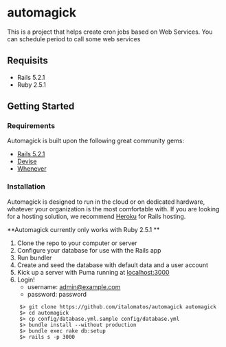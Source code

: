 # automagick
This is a project that helps create cron jobs based on Web Services. You can schedule period to call some web services

Requisits
---
* Rails 5.2.1
* Ruby 2.5.1

## Getting Started

### Requirements
Automagick is built upon the following great community gems:

* [Rails 5.2.1](https://github.com/rails/rails)
* [Devise](https://github.com/plataformatec/devise)
* [Whenever](https://github.com/javan/whenever)


### Installation
Automagick is designed to run in the cloud or on dedicated hardware, whatever your organization is the most comfortable with. If you are looking for a hosting solution, we recommend [Heroku](http://www.heroku.com) for Rails hosting.

**Automagick currently only works with Ruby 2.5.1 **

1. Clone the repo to your computer or server
2. Configure your database for use with the Rails app
3. Run bundler
4. Create and seed the database with default data and a user account
5. Kick up a server with Puma running at [localhost:3000](http://localhost:3000)
6. Login!
	* username: admin@example.com
	* password: password
	
```
	$> git clone https://github.com/italomatos/automagick automagick
	$> cd automagick
	$> cp config/database.yml.sample config/database.yml
	$> bundle install --without production
	$> bundle exec rake db:setup
	$> rails s -p 3000
```